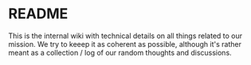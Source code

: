 README
======

This is the internal wiki with technical details on all things related
to our mission. We try to keeep it as coherent as possible, although
it's rather meant as a collection / log of our random thoughts and
discussions.

